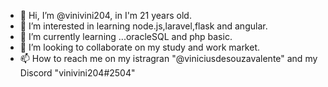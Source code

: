 - 👋 Hi, I’m @vinivini204, in I'm 21 years old.
- 👀 I’m interested in learning node.js,laravel,flask and angular.
- 🌱 I’m currently learning ...oracleSQL and php basic.
- 💞️ I’m looking to collaborate on my study and work market.
- 📫 How to reach me on my istragran "@viniciusdesouzavalente" and my Discord "vinivini204#2504"

<!---
vinivini204/vinivini204 is a ✨ special ✨ repository because its `README.md` (this file) appears on your GitHub profile.
You can click the Preview link to take a look at your changes.
--->
